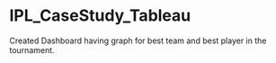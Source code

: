 # IPL_CaseStudy_Tableau
Created Dashboard having graph for best team and best player in the tournament.
